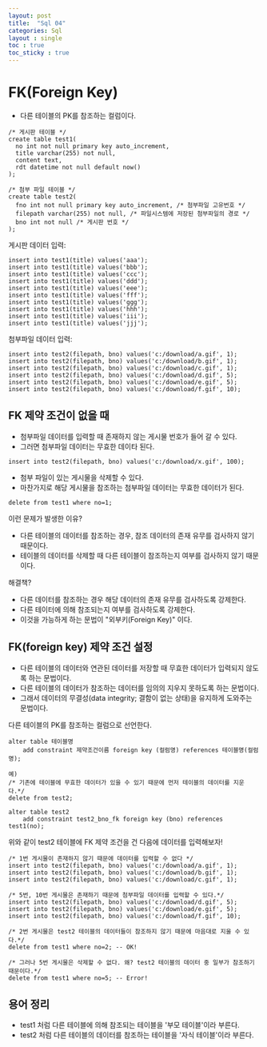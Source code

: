 ```yaml
---
layout: post
title:  "Sql 04"
categories: Sql
layout : single
toc : true 
toc_sticky : true
---
```


# FK(Foreign Key)
- 다른 테이블의 PK를 참조하는 컬럼이다.

```
/* 게시판 테이블 */
create table test1(
  no int not null primary key auto_increment,
  title varchar(255) not null,
  content text,
  rdt datetime not null default now()
);

/* 첨부 파일 테이블 */
create table test2(
  fno int not null primary key auto_increment, /* 첨부파일 고유번호 */
  filepath varchar(255) not null, /* 파일시스템에 저장된 첨부파일의 경로 */
  bno int not null /* 게시판 번호 */
);
```

게시판 데이터 입력:
```
insert into test1(title) values('aaa');
insert into test1(title) values('bbb');
insert into test1(title) values('ccc');
insert into test1(title) values('ddd');
insert into test1(title) values('eee');
insert into test1(title) values('fff');
insert into test1(title) values('ggg');
insert into test1(title) values('hhh');
insert into test1(title) values('iii');
insert into test1(title) values('jjj');
```

첨부파일 데이터 입력:
```
insert into test2(filepath, bno) values('c:/download/a.gif', 1);
insert into test2(filepath, bno) values('c:/download/b.gif', 1);
insert into test2(filepath, bno) values('c:/download/c.gif', 1);
insert into test2(filepath, bno) values('c:/download/d.gif', 5);
insert into test2(filepath, bno) values('c:/download/e.gif', 5);
insert into test2(filepath, bno) values('c:/download/f.gif', 10);
```

## FK 제약 조건이 없을 때
- 첨부파일 데이터를 입력할 때 존재하지 않는 게시물 번호가 들어 갈 수 있다.
- 그러면 첨부파일 데이터는 무효한 데이타 된다.
```
insert into test2(filepath, bno) values('c:/download/x.gif', 100);
```

- 첨부 파일이 있는 게시물을 삭제할 수 있다.
- 마찬가지로 해당 게시물을 참조하는 첨부파일 데이터는 무효한 데이터가 된다.
```
delete from test1 where no=1;
```

이런 문제가 발생한 이유?
- 다른 테이블의 데이터를 참조하는 경우, 참조 데이터의 존재 유무를 검사하지 않기 때문이다.
- 테이블의 데이터를 삭제할 때 다른 테이블이 참조하는지 여부를 검사하지 않기 때문이다.

해결책?
- 다른 데이터를 참조하는 경우 해당 데이터의 존재 유무를 검사하도록 강제한다.
- 다른 테이터에 의해 참조되는지 여부를 검사하도록 강제한다.
- 이것을 가능하게 하는 문법이 "외부키(Foreign Key)" 이다.


## FK(foreign key) 제약 조건 설정
- 다른 테이블의 데이터와 연관된 데이터를 저장할 때 무효한 데이터가 입력되지 않도록 하는 문법이다.
- 다른 테이블의 데이터가 참조하는 데이터를 임의의 지우지 못하도록 하는 문법이다.
- 그래서 데이터의 무결성(data integrity; 결함이 없는 상태)을 유지하게 도와주는 문법이다.


다른 테이블의 PK를 참조하는 컬럼으로 선언한다.
```
alter table 테이블명
    add constraint 제약조건이름 foreign key (컬럼명) references 테이블명(컬럼명);

예)
/* 기존에 테이블에 무효한 데이터가 있을 수 있기 때문에 먼저 테이블의 데이터를 지운다.*/
delete from test2;

alter table test2
    add constraint test2_bno_fk foreign key (bno) references test1(no);
```

위와 같이 test2 테이블에 FK 제약 조건을 건 다음에 데이터를 입력해보자!
```
/* 1번 게시물이 존재하지 않기 때문에 데이터를 입력할 수 없다 */
insert into test2(filepath, bno) values('c:/download/a.gif', 1);
insert into test2(filepath, bno) values('c:/download/b.gif', 1);
insert into test2(filepath, bno) values('c:/download/c.gif', 1);

/* 5번, 10번 게시물은 존재하기 때문에 첨부파일 데이터를 입력할 수 있다.*/
insert into test2(filepath, bno) values('c:/download/d.gif', 5);
insert into test2(filepath, bno) values('c:/download/e.gif', 5);
insert into test2(filepath, bno) values('c:/download/f.gif', 10);

/* 2번 게시물은 test2 테이블의 데이터들이 참조하지 않기 때문에 마음대로 지울 수 있다.*/
delete from test1 where no=2; -- OK!

/* 그러나 5번 게시물은 삭제할 수 없다. 왜? test2 테이블의 데이터 중 일부가 참조하기 때문이다.*/
delete from test1 where no=5; -- Error!
```

## 용어 정리 
- test1 처럼 다른 테이블에 의해 참조되는 테이블을 '부모 테이블'이라 부른다.
- test2 처럼 다른 테이블의 데이터를 참조하는 테이블을 '자식 테이블'이라 부른다.
